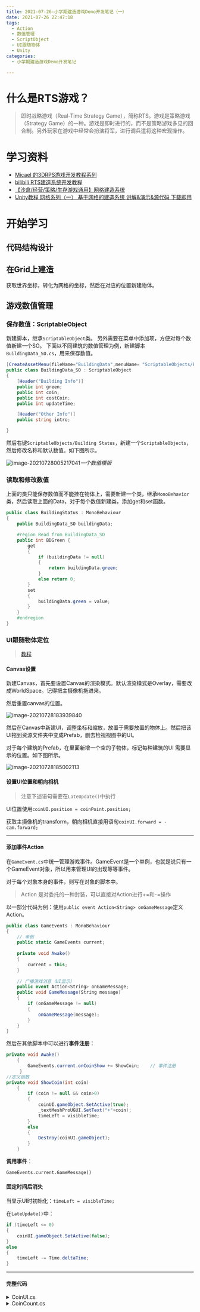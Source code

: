 ```yaml
---
title: 2021-07-26-小学期建造游戏Demo开发笔记（一）
date: 2021-07-26 22:47:18
tags:
  - Action
  - 数值管理
  - ScriptObject
  - UI跟随物体
  - Unity
categories:
  - 小学期建造游戏Demo开发笔记

---
```


# 什么是RTS游戏？

> 即时战略游戏（Real-Time Strategy Game），简称RTS。游戏是策略游戏（Strategy Game）的一种。游戏是即时进行的，而不是策略游戏多见的回合制。另外玩家在游戏中经常会扮演将军，进行调兵遣将这种宏观操作。

# 学习资料

* [Micael 的3DRPS游戏开发教程系列](https://space.bilibili.com/370283072/channel/seriesdetail?sid=211995)
* [bilibili RTS建造系统开发教程](https://www.bilibili.com/video/BV1b5411P7NE?p=2)
* [【沙盒/经营/策略/生存游戏通用】网格建造系统](https://www.bilibili.com/video/BV1TK4y1g7Se/?spm_id_from=333.788.recommend_more_video.0)
* [Unity教程 网格系列（一） 基于网格的建造系统 讲解&演示&源代码 下载即用](https://www.bilibili.com/video/BV1Vb4y1y7F5/?spm_id_from=333.788.recommend_more_video.1)

<!-- more -->

# 开始学习

## 代码结构设计

## 在Grid上建造

获取世界坐标，转化为网格的坐标，然后在对应的位置新建物体。



## 游戏数值管理
### 保存数值：ScriptableObject

新建脚本，继承`ScriptableObject`类。
另外需要在菜单中添加项，方便对每个数值新建一个SO。
下面以不同建筑的数值管理为例，新建脚本`BuildingData_SO.cs`，用来保存数值。

```c#
[CreateAssetMenu(fileName="BuildingData",menuName= "ScriptableObjects/Building Status")]
public class BuildingData_SO : ScriptableObject
{
    [Header("Building Info")]
    public int green;
    public int coin;
    public int costCoin;
    public int updateTime;

    [Header("Other Info")]
    public string intro;

}
```
然后右键`ScriptableObjects/Building Status`，新建一个`ScriptableObjects`，然后修改名称和默认数值。如下图所示。

![image-20210728005217041](https://github.com/HQiuzi/HQiuzi.github.io/raw/hexo/images/2021-07-26-RTS建造系统开发学习笔记（一）/image-20210728005217041-16274047480671.png)_一个数值模板_

### 读取和修改数值

​	上面的类只能保存数值而不能挂在物体上，需要新建一个类，继承`MonoBehavior`类，然后读取上面的Data，对于每个数值新建类，添加get和set函数。

```c#
public class BuildingStatus : MonoBehaviour
{
    public BuildingData_SO buildingData;

    #region Read from BuildingData_SO
    public int BDGreen {
        get
        {
            if (buildingData != null)
            {
                return buildingData.green;
            }
            else return 0;
        }
        set
        {
            buildingData.green = value;
        }
    }
    #endregion
}
```

### UI跟随物体定位

> [教程](https://www.bilibili.com/video/BV1ew41197m1)

#### Canvas设置

新建Canvas，首先要设置Canvas的渲染模式。默认渲染模式是Overlay，需要改成WorldSpace。记得把主摄像机拖进来。

然后重置canvas的位置。

![image-20210728183939840](https://github.com/HQiuzi/HQiuzi.github.io/raw/hexo/images/2021-07-26-RTS建造系统开发学习笔记（一）/image-20210728183939840-16274687829251.png)

然后在Canvas中新建UI，调整坐标和缩放，放置于需要放置的物体上。然后把该UI拖到资源文件夹中变成Prefab，删去检视视图中的UI。

对于每个建筑的Prefab，在里面新增一个空的子物体，标记每种建筑的UI 需要显示的位置。如下图所示。

![image-20210728185002113](https://github.com/HQiuzi/HQiuzi.github.io/raw/hexo/images/2021-07-26-RTS建造系统开发学习笔记（一）/image-20210728185002113-16274694030602.png)



#### 设置UI位置和朝向相机

<div class="warning">

> 注意下述语句需要在`LateUpdate()`中执行

</div>

UI位置使用`coinUI.position = coinPoint.position;`

获取主摄像机的transform，朝向相机直接用语句`coinUI.forward = -cam.forward;`

------



#### 添加事件Action

在`GameEvent.cs`中统一管理游戏事件。GameEvent是一个单例，也就是说只有一个GameEvent对象，所以用来管理UI的出现等等事件。

对于每个对象本身的事件，则写在对象的脚本中。

> Action 是对委托的一种封装，可以直接对Action进行+=和-=操作

以一部分代码为例：使用`public event Action<String> onGameMessage`定义Action。

```c#
public class GameEvents : MonoBehaviour
{   
    // 单例
    public static GameEvents current;
    
    private void Awake()
    {
        current = this;
    }
    
    // 广播游戏消息（UI显示）
    public event Action<String> onGameMessage;
    public void GameMessage(String message)
    {
        if (onGameMessage != null)
        {
            onGameMessage(message);
        }    
    }
}
```

然后在其他脚本中可以进行**事件注册**：

```c#
private void Awake()
    {
        GameEvents.current.onCoinShow += ShowCoin;    // 事件注册
     }
//定义函数
private void ShowCoin(int coin)
    {
        if (coin != null && coin>0)
        {
            coinUI.gameObject.SetActive(true);
            _textMeshProUGUI.SetText("+"+coin);
            timeLeft = visibleTime;
        }
        else
        {
            Destroy(coinUI.gameObject);
        }
    }
```

**调用事件**：

`GameEvents.current.GameMessage()`



#### 固定时间后消失

当显示UI时初始化：`timeLeft = visibleTime;`

在`LateUpdate()`中：

```c#
if (timeLeft <= 0)
{
    coinUI.gameObject.SetActive(false);
}
else
{
    timeLeft -= Time.deltaTime;
}
```

------



#### 完整代码

<details>
  <summary>CoinUI.cs</summary>

  ```c#
   public class CoinUI : MonoBehaviour
{
    public GameObject coinPrefab;
    public Transform coinPoint;
    public float visibleTime;
    public bool isVisible=true;

    private TextMeshProUGUI _textMeshProUGUI;
    private float timeLeft;

    Transform coinUI;
    Transform cam;
    BuildingController currentController;

    private void Start()
    {
        currentController = GetComponent<BuildingController>();
        currentController.onCoinShow += ShowCoin;    // 事件注册
        currentController.onCoinHide += HideCoin;    // 事件注册
        coinPoint = transform.Find("CoinPoint");
    }

    void OnEnable()
    {
        cam = Camera.main.transform;
        foreach(Canvas canvas in FindObjectsOfType<Canvas>())
        {
            if(canvas.renderMode == RenderMode.WorldSpace)
            {
                coinUI = Instantiate(coinPrefab, canvas.transform).transform;
                coinUI.gameObject.SetActive(false);
                _textMeshProUGUI = coinUI.transform.Find("Text").GetComponent<TextMeshProUGUI>();

            }
        }
    }
    private void ShowCoin(int coin)
    {
        Debug.Log("收入：" + coin);
        if (coin != null && coin>0)
        {
            coinUI.gameObject.SetActive(true);
            _textMeshProUGUI.text="+"+coin;
            timeLeft = visibleTime;
        }
        else
        {
            Destroy(coinUI.gameObject);
        }
    }
    private void HideCoin()
    {
        coinUI.gameObject.SetActive(false);
    }

    void LateUpdate()
    {
        if (coinUI != null)
        {
            coinUI.position = coinPoint.position;
            coinUI.forward = cam.forward;

            if (!isVisible)
            {
                if (timeLeft <= 0)
                {
                    HideCoin();
                }
                else
                {
                    timeLeft -= Time.deltaTime;
                }
            }
            
        }
    }

}
  ```

</details>




<details>
  <summary>CoinCount.cs</summary>

~~~c#
```c#
    public class CoinCount : MonoBehaviour
{
    private TextMeshProUGUI _textMeshProUGUI;

    // Start is called before the first frame update
    void Awake()
    {
        _textMeshProUGUI = transform.GetComponentsInChildren<TextMeshProUGUI>()[0];

        // 添加事件响应
        GameEvents.current.onCoinCountChange += ChangeCoinCount;
    }

    private void ChangeCoinCount(int coin)
    {
        
        int allCoin = GameManager.getGM.Coin;
        String str = String.Format("经济值："+allCoin);
        _textMeshProUGUI.SetText(str);
        Debug.Log("剩余：" + allCoin);
    }
}
```
~~~

</details>



   






